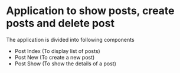 # Application to show posts, create posts and delete post

The application is divided into following components
  - Post Index (To display list of posts)
  - Post New (To create a new post)
  - Post Show (To show the details of a post)
  
